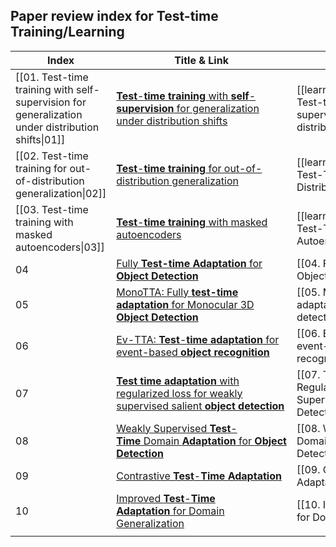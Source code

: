 ## Paper review index for Test-time Training/Learning

| Index                                                                                             | Title & Link                                                                                                                                                                                                                                                  | Paper                                                                                                                                   | Submission | Year |
| ------------------------------------------------------------------------------------------------- | ------------------------------------------------------------------------------------------------------------------------------------------------------------------------------------------------------------------------------------------------------------- | --------------------------------------------------------------------------------------------------------------------------------------- | ---------- | ---- |
| [[01. Test-time training with self-supervision for generalization under distribution shifts\|01]] | [**Test**-**time training** with **self**-**supervision** for generalization under distribution shifts](http://proceedings.mlr.press/v119/sun20b.html)                                                                                                        | [[learning_methods/test_time/paper/01. Test-time training with self-supervision for generalization under distribution shifts.pdf\|pdf]] | #PMIR      | 2020 |
| [[02. Test-time training for out-of-distribution generalization\|02]]                             | [**Test**-**time training** for out-of-distribution generalization](https://openreview.net/forum?id=HyezmlBKwr)                                                                                                                                               | [[learning_methods/test_time/paper/02. Test-Time Training for Out-of-Distribution Generalization.pdf\|pdf]]                             | #ICLR      | 2019 |
| [[03. Test-time training with masked autoencoders\|03]]                                           | [**Test**-**time training** with masked autoencoders](https://proceedings.neurips.cc/paper_files/paper/2022/hash/bcdec1c2d60f94a93b6e36f937aa0530-Abstract-Conference.html)                                                                                   | [[learning_methods/test_time/paper/03. Test-Time Training with Masked Autoencoders.pdf\|pdf]]                                           | #NeurIPS   | 2022 |
| 04                                                                                                | [Fully **Test-time Adaptation** for **Object Detection**](https://openaccess.thecvf.com/content/CVPR2024W/MAT/html/Ruan_Fully_Test-time_Adaptation_for_Object_Detection_CVPRW_2024_paper.html)                                                                | [[04. Fully Test-time Adaptation for Object Detection.pdf\|pdf]]                                                                        | #CVPR      | 2024 |
| 05                                                                                                | [MonoTTA: Fully **test-time adaptation** for Monocular 3D **Object Detection**](https://link.springer.com/chapter/10.1007/978-3-031-72784-9_6)                                                                                                                | [[05. Monotta - Fully test-time adaptation for monocular 3d object detection.pdf\|pdf]]                                                 | #EECV      | 2024 |
| 06                                                                                                | [Ev-TTA: **Test**-**time adaptation** for event-based **object recognition**](http://openaccess.thecvf.com/content/CVPR2022/html/Kim_Ev-TTA_Test-Time_Adaptation_for_Event-Based_Object_Recognition_CVPR_2022_paper.html)                                     | [[06. Ev-tta - Test-time adaptation for event-based object recognition.pdf\|pdf]]                                                       | #CVPR      | 2022 |
| 07                                                                                                | [**Test time adaptation** with regularized loss for weakly supervised salient **object detection**](http://openaccess.thecvf.com/content/CVPR2023/html/Veksler_Test_Time_Adaptation_With_Regularized_Loss_for_Weakly_Supervised_Salient_CVPR_2023_paper.html) | [[07. Test Time Adaptation With Regularized Loss for Weakly Supervised Salient Object Detection.pdf\|pdf]]                              | #CVPR      | 2023 |
| 08                                                                                                | [Weakly Supervised **Test**-**Time** Domain **Adaptation** for **Object Detection**](https://arxiv.org/abs/2407.05607)                                                                                                                                        | [[08. Weakly Supervised Test-Time Domain Adaptation for Object Detection.pdf\|pdf]]                                                     | #Pre-Print | 2024 |
| 09                                                                                                | [Contrastive **Test**-**Time Adaptation**](http://openaccess.thecvf.com/content/CVPR2022/html/Chen_Contrastive_Test-Time_Adaptation_CVPR_2022_paper.html)                                                                                                     | [[09. Contrastive Test-Time Adaptation.pdf\|pdf]]                                                                                       | #CVPR      | 2022 |
| 10                                                                                                | [Improved **Test**-**Time Adaptation** for Domain Generalization](http://openaccess.thecvf.com/content/CVPR2023/html/Chen_Improved_Test-Time_Adaptation_for_Domain_Generalization_CVPR_2023_paper.html)                                                       | [[10. Improved Test-Time Adaptation for Domain Generalization.pdf\|pdf]]                                                                | #CVPR      | 2023 |
|                                                                                                   |                                                                                                                                                                                                                                                               |                                                                                                                                         |            |      |
